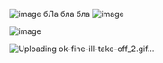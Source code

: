 ![image](https://github.com/user-attachments/assets/225a29a3-efc5-4a4b-8f7f-6b68caf66ff7)
бЛа бла бла 
![image](https://github.com/user-attachments/assets/262f99fd-e4b3-47c6-bf45-95c5079d636d)


![image](https://github.com/user-attachments/assets/e9d7a6fd-99f9-49bf-83f0-fd4b16fdb250)

![Uploading ok-fine-ill-take-off_2.gif…]()
